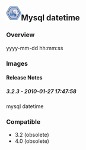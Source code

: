 ## <img src='./logo.jpg' width='40' height='40'>Mysql datetime

### Overview
yyyy-mm-dd hh:mm:ss
### Images




#### Release Notes

##### 3.2.3 - 2010-01-27 17:47:58
mysql datetime
### Compatible
 -  3.2 (obsolete)
 -   4.0 (obsolete)